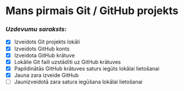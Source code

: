 # Mans pirmais Git / GitHub projekts
### *Uzdevumu saraksts:*
- [x] Izveidots Git projekts lokāli
- [x] Izveidots GitHub konts
- [x] Izveidota GitHub krātuve
- [x] Lokālie Git faili uzstādīti uz GitHub krātuves
- [x] Papildinātās GitHub krātuves saturs iegūts lokālai lietošanai
- [x] Jauna zara izveide GitHub
- [ ] Jaunizveidotā zara satura iegūšana lokālai lietošanai

